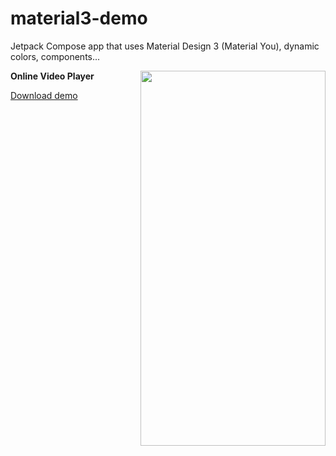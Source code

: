 # material3-demo
Jetpack Compose app that uses Material Design 3 (Material You), dynamic colors, components...

<img align="right" width="296" height="600"  src="https://github.com/raheemadamboev/material3-demo/blob/master/banner.gif" />

**Online Video Player**

<a href="https://github.com/raheemadamboev/material3-demo/blob/master/app-debug.apk">Download demo</a>
